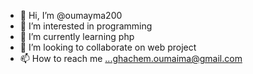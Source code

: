 - 👋 Hi, I’m @oumayma200
- 👀 I’m interested in programming
- 🌱 I’m currently learning php 
- 💞️ I’m looking to collaborate on web project
- 📫 How to reach me ...ghachem.oumaima@gmail.com

<!---
oumayma200/oumayma200 is a ✨ special ✨ repository because its `README.md` (this file) appears on your GitHub profile.
You can click the Preview link to take a look at your changes.
--->
